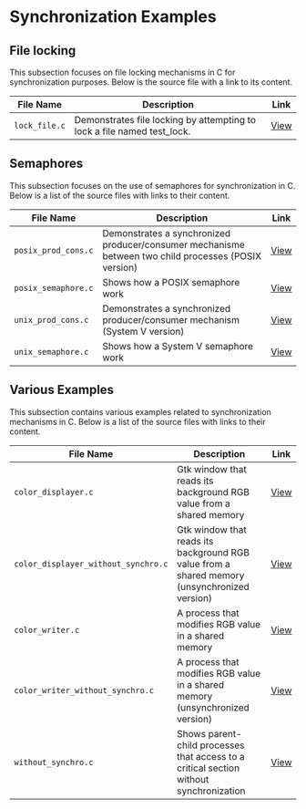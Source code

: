 # Synchronization Examples

## File locking

This subsection focuses on file locking mechanisms in C for synchronization purposes. Below is the source file with a link to its content.

| File Name     | Description                                                             | Link                                                                                                           |
|---------------|-------------------------------------------------------------------------|----------------------------------------------------------------------------------------------------------------|
| `lock_file.c` | Demonstrates file locking by attempting to lock a file named test_lock. | [View](https://github.com/alainlebret/os/blob/master/exemplier/5_synchronization/file_locking/src/lock_file.c) |


## Semaphores

This subsection focuses on the use of semaphores for synchronization in C. Below is a list of the source files with links to their content.

| File Name           | Description                                                                                          | Link                                                                                                               |
|---------------------|------------------------------------------------------------------------------------------------------|--------------------------------------------------------------------------------------------------------------------|
| `posix_prod_cons.c` | Demonstrates a synchronized producer/consumer mechanisme between two child processes (POSIX version) | [View](https://github.com/alainlebret/os/blob/master/exemplier/5_synchronization/semaphores/src/posix_prod_cons.c) |
| `posix_semaphore.c` | Shows how a POSIX semaphore work                                                                     | [View](https://github.com/alainlebret/os/blob/master/exemplier/5_synchronization/semaphores/src/posix_semaphore.c) |
| `unix_prod_cons.c`  | Demonstrates a synchronized producer/consumer mechanism (System V version)                           | [View](https://github.com/alainlebret/os/blob/master/exemplier/5_synchronization/semaphores/src/unix_prod_cons.c)  |
| `unix_semaphore.c`  | Shows how a System V semaphore work                                                                  | [View](https://github.com/alainlebret/os/blob/master/exemplier/5_synchronization/semaphores/src/unix_semaphore.c)  |


## Various Examples

This subsection contains various examples related to synchronization mechanisms in C. Below is a list of the source files with links to their content.

| File Name                           | Description                                                                                  | Link                                                                                                                            |
|-------------------------------------|----------------------------------------------------------------------------------------------|---------------------------------------------------------------------------------------------------------------------------------|
| `color_displayer.c`                 | Gtk window that reads its background RGB value from a shared memory                          | [View](https://github.com/alainlebret/os/blob/master/exemplier/5_synchronization/various/src/color_displayer.c)                 |
| `color_displayer_without_synchro.c` | Gtk window that reads its background RGB value from a shared memory (unsynchronized version) | [View](https://github.com/alainlebret/os/blob/master/exemplier/5_synchronization/various/src/color_displayer_without_synchro.c) |
| `color_writer.c`                    | A process that modifies RGB value in a shared memory                                         | [View](https://github.com/alainlebret/os/blob/master/exemplier/5_synchronization/various/src/color_writer.c)                    |
| `color_writer_without_synchro.c`    | A process that modifies RGB value in a shared memory (unsynchronized version)                | [View](https://github.com/alainlebret/os/blob/master/exemplier/5_synchronization/various/src/color_writer_without_synchro.c)    |
| `without_synchro.c`                 | Shows parent-child processes that access to a critical section without synchronization       | [View](https://github.com/alainlebret/os/blob/master/exemplier/5_synchronization/various/src/without_synchro.c)                 |
